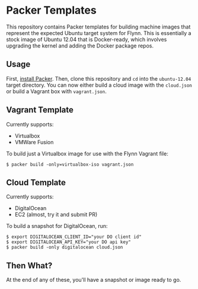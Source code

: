 # Packer Templates

This repository contains Packer templates for building machine images
that represent the expected Ubuntu target system for Flynn. This is essentially
a stock image of Ubuntu 12.04 that is Docker-ready, which involves upgrading the
kernel and adding the Docker package repos.

## Usage

First, [install Packer](http://www.packer.io/intro/getting-started/setup.html).
Then, clone this repository and `cd` into the `ubuntu-12.04` target directory.
You can now either build a cloud image with the `cloud.json` or build a Vagrant
box with `vagrant.json`.

## Vagrant Template

Currently supports:
 * Virtualbox
 * VMWare Fusion

To build just a Virtualbox image for use with the Flynn Vagrant file:

```
$ packer build -only=virtualbox-iso vagrant.json
```

## Cloud Template

Currently supports:
 * DigitalOcean
 * EC2 (almost, try it and submit PR)

To build a snapshot for DigitalOcean, run:

```
$ export DIGITALOCEAN_CLIENT_ID="your DO client id"
$ export DIGITALOCEAN_API_KEY="your DO api key"
$ packer build -only digitalocean cloud.json
```

## Then What?

At the end of any of these, you'll have a snapshot or image ready to go.
